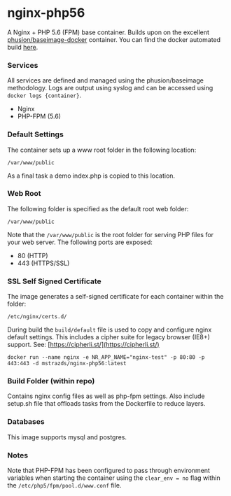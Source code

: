 # nginx-php56
A Nginx + PHP 5.6 (FPM) base container. Builds upon on the excellent [phusion/baseimage-docker](https://github.com/phusion/baseimage-docker) container. You can find the docker automated build [here](https://registry.hub.docker.com/u/mstrazds/nginx-php56/).

### Services
All services are defined and managed using the phusion/baseimage methodology. Logs are output using syslog and can be accessed using ``docker logs {container}``.

* Nginx
* PHP-FPM (5.6)

### Default Settings
The container sets up a www root folder in the following location:

``/var/www/public``

As a final task a demo index.php is copied to this location.

### Web Root
The following folder is specified as the default root web folder:

``/var/www/public``

Note that the ``/var/www/public`` is the root folder for serving PHP files for your web server. The following ports are exposed:

* 80 (HTTP)
* 443 (HTTPS/SSL)

### SSL Self Signed Certificate
The image generates a self-signed certificate for each container within the folder:

``/etc/nginx/certs.d/``

During build the ``build/default`` file is used to copy and configure nginx default settings. This includes a cipher suite for legacy browser (IE8+) support. See: [https://cipherli.st/](https://cipherli.st/)

``docker run --name nginx -e NR_APP_NAME="nginx-test" -p 80:80 -p 443:443 -d mstrazds/nginx-php56:latest``

### Build Folder (within repo)
Contains nginx config files as well as php-fpm settings. Also include setup.sh file that offloads tasks from the Dockerfile to reduce layers.

### Databases
This image supports mysql and postgres.

### Notes
Note that PHP-FPM has been configured to pass through environment variables when starting the container using the ``clear_env = no`` flag within the ``/etc/php5/fpm/pool.d/www.conf`` file.
